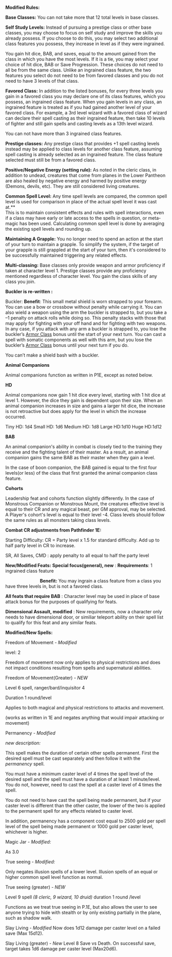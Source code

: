 ﻿**Modified Rules:**

**Base Classes:**  You can not take more that 12 total levels in base classes.

**Self Study Levels:**  Instead of pursuing a prestige class or other base classes, you may choose to focus on self study and improve the skills you already possess.  If you choose to do this, you may select two additional class features you possess, they increase in level as if they were ingrained.  

You gain hit dice, BAB, and saves, equal to the amount gained from the class in which you have the most levels.  If it is a tie, you may select your choice of hit dice, BAB or Save Progression.  These choices do not need to all be from the same class.  Unlike an ingrained class feature, the two features you select do not need to be from favored classes and you do not need to have 3 levels of that class.

**Favored Class:**  In addition to the listed bonuses, for every three levels you gain in a favored class you may declare one of its class features, which you possess, an ingrained class feature.  When you gain levels in any class, an ingrained feature is treated as if you had gained another level of your favored class.
For example, a 3rd level wizard with a favored class of wizard can declare their spell casting as their ingrained feature, then take 10 levels of fighter and still gain spells and casting levels as a 13th level wizard.

You can not have more than 3 ingrained class features.

**Prestige classes:**  Any prestige class that provides +1 spell casting levels instead may be applied to class levels for another class feature, assuming spell casting is already selected as an ingrained feature.  The class feature selected must still be from a favored class.

**Positive/Negative Energy (setting rule):**  As noted in the cleric class, in addition to undead, creatures that come from planes in the Lower Pantheon are also healed by negative energy and harmed by positive energy (Demons, devils, etc).  They are still considered living creatures.

**Common Spell Level:**  Any time spell levels are compared, the common spell level is used for comparison in place of the actual spell level it was cast at.**  
This is to maintain consistent effects and rules with spell interactions, even if a class may have early or late access to the spells in question, or meta-magic has been used.
Calculating common spell level is done by averaging the existing spell levels and rounding up.

**Maintaining A Grapple:**  You no longer need to spend an action at the start of your turn to maintain a grapple.   To simplify the system, if the target of your grapple is still grappled at the start of your turn, then it's considered to be successfully maintained triggering any related effects.  

**Multi-classing:**  Base classes only provide weapon and armor proficiency if taken at character level 1.   Prestige classes provide any proficiency mentioned regardless of character level. You gain the class skills of any class you join.

**Buckler is re-written :**

Buckler:
**Benefit**: This small metal shield is worn strapped to your forearm. You can use a bow or crossbow without penalty while carrying it. You can also wield a weapon using the arm the buckler is strapped to, but you take a –1 penalty on attack rolls while doing so. This penalty stacks with those that may apply for fighting with your off hand and for fighting with two weapons. In any case, if you attack with any arm a buckler is strapped to, you lose the buckler’s [Armor Class](https://www.d20pfsrd.com/gamemastering/combat#TOC-Armor-Class) bonus until the start of your next turn. You can cast a spell with somatic components as well with this arm, but you lose the buckler’s [Armor Class](https://www.d20pfsrd.com/gamemastering/combat#TOC-Armor-Class) bonus until your next turn if you do.

You can’t make a shield bash with a buckler.

**Animal Companions**

Animal companions function as written in P1E, except as noted below.

**HD**

Animal companions now gain 1 hit dice every level, starting with 1 hit dice at level 1. However, the dice they gain is dependent upon their size.  When an animal companion increases in size and gains a larger hit dice, the increase is not retroactive but does apply for the level in which the increase occurred.

Tiny HD: 1d4
Small HD: 1d6
Medium HD: 1d8
Large HD:1d10
Huge HD:1d12

**BAB**

An animal companion's ability in combat is closely tied to the training they receive and the fighting talent of their master.  As a result, an animal companion gains the same BAB as their master when they gain a level.

In the case of boon companion, the BAB gained is equal to the first four levels(or less) of the class that first granted the animal companion class feature.

**Cohorts**

Leadership feat and cohorts function slightly differently.  In the case of Monstrous Companion or Monstrous Mount, the creatures effective level is equal to their CR and any magical beast, per GM approval, may be selected.  A Player's cohort's level is equal to their level -4.  Class levels should follow the same rules as all monsters taking class levels.


**Combat CR adjustments from Pathfinder 1E:**

Starting Difficulty: CR = Party level x 1.5 for standard difficulty.  Add up to half party level in CR to increase.

SR, All Saves, CMD : apply penalty to all equal to half the party level

**New/Modified Feats:**
**Special focus(general), new** : 	**Requirements**: 1 ingrained class feature  

`				`**Benefit:** You may ingrain a class feature from a class you have three 					levels in, but is not a favored class.

**All feats that require BAB** : Character level may be used in place of base attack bonus for the purposes of qualifying for feats.

**Dimensional Assault, modified** : New requirements, now a character only needs to have dimensional door, or similiar teleport ability on their spell list to qualify for this feat and any similar feats.

**Modified/New Spells:**

Freedom of Movement - *Modified*

level: 2  

Freedom of movement now only applies to physical restrictions and does not impact conditions resulting from spells and supernatural abilities.

Freedom of Movement(Greater)  *- NEW*

Level 6 spell, ranger/bard/inquisitor 4

Duration 1 round/level

Applies to both magical and physical restrictions to attacks and movement.

(works as written in 1E and negates anything that would impair attacking or movement)

Permanency - *Modified*

*new description:*

This spell makes the duration of certain other spells permanent. First the desired spell must be cast separately and then follow it with the *permanency* spell.

You must have a minimum caster level of 4 times the spell level of the desired spell and the spell must have a duration of at least 1 minute/level. You do not, however, need to cast the spell at a caster level of 4 times the spell.

You do not need to have cast the spell being made permanent, but if your caster level is different than the other caster, the lower of the two is applied to the permanent spell for any effects related to caster level.

In addition, permanency has a component cost equal to 2500 gold per spell level of the spell being made permanent or 1000 gold per caster level, whichever is higher.

Magic Jar *- Modified:*

As 3.0

True seeing *- Modified:*

Only negates illusion spells of a lower level.  Illusion spells of an equal or higher common spell level function as normal.

True seeing (greater)  *- NEW*

Level 9 spell  *(8 cleric, 9 wizard, 10 druid)*
duration 1 round /level

Functions as we treat true seeing in P.1E, but also allows the user to see anyone trying to hide with stealth or by only existing partially in the plane, such as shadow walk.

Slay Living *- Modified*
Now does 1d12 damage per caster level on a failed save (Max 15d12).

Slay Living (greater) *- New*
Level 8
Save vs Death. On successful save, target takes 1d6 damage per caster level (Max20d6).


